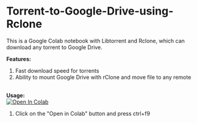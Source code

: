 # Torrent-to-Google-Drive-using-Rclone
This is a Google Colab notebook with Libtorrent and Rclone, which can download any torrent to Google Drive. 

<b>Features:</b>
1. Fast download speed for torrents
2. Ability to mount Google Drive with rClone and move file to any remote

<br><b>Usage:</b>
<br>
<a href="https://colab.research.google.com/github/Fahaddz/Torrent-to-Google-Drive-using-Rclone/blob/main/Torrent_to_Google_Drive_using_Rclone.ipynb" target="_parent\"><img src="https://colab.research.google.com/assets/colab-badge.svg" alt="Open In Colab"/></a>
1. Click on the "Open in Colab" button and press ctrl+f9
